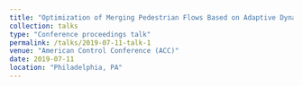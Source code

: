 ```yaml
---
title: "Optimization of Merging Pedestrian Flows Based on Adaptive Dynamic Programming"
collection: talks
type: "Conference proceedings talk"
permalink: /talks/2019-07-11-talk-1
venue: "American Control Conference (ACC)"
date: 2019-07-11
location: "Philadelphia, PA"
---
```


